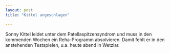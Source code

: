 ```yaml
---
layout: post
title: "Kittel angeschlagen"

---
```


Sonny Kittel leidet unter dem Patellaspitzensyndrom und muss in den kommenden Wochen ein Reha-Programm absolvieren. Damit fehlt er in den anstehenden Testspielen, u.a. heute abend in Wetzlar.


